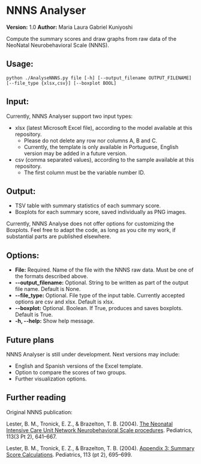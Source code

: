 # NNNS Analyser

**Version:** 1.0
**Author:** Maria Laura Gabriel Kuniyoshi

Compute the summary scores and draw graphs from raw data of the NeoNatal Neurobehavioral Scale (NNNS).

## Usage:

    python ./AnalyseNNNS.py file [-h] [--output_filename OUTPUT_FILENAME] [--file_type {xlsx,csv}] [--boxplot BOOL]

## Input:
Currently, NNNS Analyser support two input types:
- xlsx (latest Microsoft Excel file), according to the model available at this repository.
    - Please do not delete any row nor columns A, B and C.
    - Currently, the template is only available in Portuguese, English version may be added in a future version.
- csv (comma separated values), according to the sample available at this repository.
    - The first column must be the variable number ID.

## Output:
- TSV table with summary statistics of each summary score.
- Boxplots for each summary score, saved individually as PNG images.

Currently, NNNS Analyse does not offer options for customizing the Boxplots. Feel free to adapt the code, as long as you cite my work, if substantial parts are published elsewhere.

## Options:

- **File:** Required. Name of the file with the NNNS raw data. Must be one of the formats described above.
- **--output_filename:** Optional. String to be written as part of the output file name. Default is None. 
- **--file_type:** Optional. File type of the input table. Currently accepted options are csv and xlsx. Default is xlsx.
- **--boxplot:** Optional. Boolean. If True, produces and saves boxplots. Default is True.
 - **-h, --help:** Show help message.

## Future plans
NNNS Analyser is still under development. Next versions may include:
- English and Spanish versions of the Excel template.
- Option to compare the scores of two groups.
- Further visualization options.

## Further reading

Original NNNS publication:

Lester, B. M., Tronick, E. Z., & Brazelton, T. B. (2004). [The Neonatal Intensive Care Unit Network Neurobehavioral Scale procedures](https://doi.org/10.1542/peds.113.S2.641). Pediatrics, 113(3 Pt 2), 641–667.

Lester, B. M., Tronick, E. Z., & Brazelton, T. B. (2004). [Appendix 3: Summary Score Calculations]( https://doi.org/10.1542/peds.113.S2.695). Pediatrics, 113 (pt 2), 695–699. 
